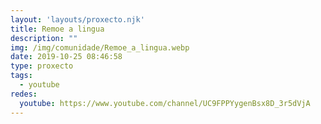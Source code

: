 ```yaml
---
layout: 'layouts/proxecto.njk'
title: Remoe a lingua
description: ""
img: /img/comunidade/Remoe_a_lingua.webp
date: 2019-10-25 08:46:58
type: proxecto
tags:
  - youtube
redes:
  youtube: https://www.youtube.com/channel/UC9FPPYygenBsx8D_3r5dVjA
---
```

